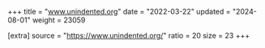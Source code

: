 +++
title = "www.unindented.org"
date = "2022-03-22"
updated = "2024-08-01"
weight = 23059

[extra]
source = "https://www.unindented.org/"
ratio = 20
size = 23
+++
